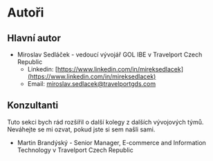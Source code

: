 # Autoři

## Hlavní autor

* Miroslav Sedláček - vedoucí vývojář GOL IBE v Travelport Czech Republic
  * Linkedin: [https://www.linkedin.com/in/mireksedlacek](https://www.linkedin.com/in/mireksedlacek)
  * Email: miroslav.sedlacek@travelportgds.com

## Konzultanti

Tuto sekci bych rád rozšířil o další kolegy z dalších vývojových týmů. Neváhejte se mi ozvat, pokud jste si sem našli sami.

* Martin Brandýský - Senior Manager, E-commerce and Information Technology v Travelport Czech Republic



